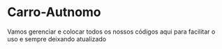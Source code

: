 # Carro-Autnomo
Vamos gerenciar e colocar todos os nossos códigos aqui para facilitar o uso e sempre deixando atualizado
